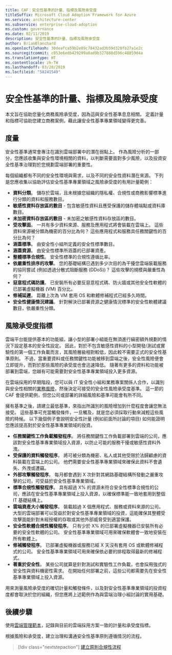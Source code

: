 ```yaml
---
title: CAF：安全性基準的計量、指標及風險承受度
titleSuffix: Microsoft Cloud Adoption Framework for Azure
ms.service: architecture-center
ms.subservice: enterprise-cloud-adoption
ms.custom: governance
ms.date: 02/11/2019
description: 安全性基準的計量、指標及風險承受度
author: BrianBlanchard
ms.openlocfilehash: 30deafca59b2e09c78432ad3b59d328fb27a1e2c
ms.sourcegitcommit: c053e6edb429299a0ad9b327888d596c48859d4a
ms.translationtype: HT
ms.contentlocale: zh-TW
ms.lasthandoff: 03/20/2019
ms.locfileid: "58241549"
---
```

# <a name="security-baseline-metrics-indicators-and-risk-tolerance"></a>安全性基準的計量、指標及風險承受度

本文旨在協助您量化商務風險承受度，因為這與安全性基準息息相關。 定義計量和指標可協助您建立商務案例，藉此讓安全性基準專業領域變得更完善。

## <a name="metrics"></a>度量

安全性基準通常會專注在識別雲端部署中的潛在弱點上。 作為風險分析的一部分，您應該收集與安全性環境相關的資料，以判斷需要面對多少風險，以及投資安全性基準治理對於您規劃雲端部署的重要性。

每個組織都有不同的安全性環境與需求，以及不同的安全性資料潛在來源。 下列是您應收集以協助評估安全性基準專業領域之風險承受度的有用計量範例：

- **資料分類**。 儲存於雲端，且未根據您組織的隱私權、合規性或商務影響標準進行分類的資料和服務數目。
- **敏感性資料存放區的數目** - 包含敏感性資料且應受保護的儲存體端點或資料庫數目。
- **未加密資料存放區的數目** - 未加密之敏感性資料存放區的數目。
- **受攻擊面**。 一共有多少資料來源、服務及應用程式將會裝載在雲端上。 這些資料來源被分類為機密的百分比為何？ 這些應用程式和服務具任務關鍵性的百分比為何？
- **涵蓋標準**。 由安全性小組所定義的安全性標準數目。
- **涵蓋資源**。 由安全性標準所涵蓋的已部署資產。
- **整體標準合規性**。 安全性標準的合規性遵循比率。
- **依嚴重性排序的攻擊**。 您的基礎結構已遇到多少次目的為干擾您雲端裝載服務的協同嘗試 (例如透過分散式阻斷服務 (DDoS))？ 這些攻擊的規模與嚴重性為何？
- **惡意程式碼防護**。 已安裝所有必要反惡意程式碼、防火牆或其他安全性軟體的已部署虛擬機器 (VM) 百分比。
- **修補延遲**。 距離上次為 VM 套用 OS 和軟體修補程式已經多久時間。
- **安全性健康情況建議**。 針對解決已部署資源之健康情況標準的安全性軟體建議數目，依嚴重性分類。

## <a name="risk-tolerance-indicators"></a>風險承受度指標

雲端平台能提供基本的功能組，讓小型的部署小組能在無須進行縝密額外規劃的情況下設定基本的安全性設定。 因此，對於不包含敏感性資料的小型開發/測試或實驗性的第一個工作負載而言，其風險層級相對較低，因此較不需要正式的安全性基準原則。 不過，當重要資料或任務關鍵性功能被移到雲端之後，安全性風險便會立即提升，而對於那些風險的承受度也會迅速降低。 隨著有更多的資料和功能被部署到雲端，您越有可能需要對安全性基準專業領域投入更多資源。

在雲端採用的早期階段，您可以與 IT 安全性小組和業務專案關係人合作，以識別與安全性相關的[業務風險](business-risks.md)，然後決定可接受的安全性風險承受度基準。 這一節的 CAF 會提供範例，但您公司或部署的詳細風險和基準可能會有所不同。

擁有基準之後，請建立最低基準，來指出所識別的風險增加到什麼程度會讓您無法接受。 這些基準可充當觸發條件，一旦觸及，就是您必須採取行動來減輕這些風險的時候。 以下幾個例子會說明安全性計量 (例如前面所討論的項目) 如何能證明您應該提高對於安全性基準專業領域的投資。

- **任務關鍵性工作負載觸發程序**。 將任務關鍵性工作負載部署到雲端的公司，應該對安全性基準專業領域投入資源，以防止可能的服務干擾或敏感性資料外洩。
- **受保護的資料觸發程序**。 將可被分類為機密、私人或其他受限於法歸顧慮的資料裝載在雲端上的公司。 他們需要安全性基準專業領域來確保此資料不會遺失、外洩或遭竊。
- **外部攻擊觸發程序**。 每月都會遇到 X 次針對其網路基礎結構所發動之嚴重攻擊的公司，可受益於安全性基準專業領域。  
- **標準合規性觸發程序**。 具有超過 X% 的資源未符合安全性標準合規性的公司，應該在安全性基準專業領域上投入資源，以確保標準能一致地套用到整個 IT 基礎結構上。
- **雲端資產大小觸發程序**。 裝載超過 X 個應用程式、服務或資料來源的公司。 大型的雲端部署可以受益於對安全性基準專業領域的投資，這能確保其整體受攻擊面能針對未經授權的存取或其他外部威脅受到適當保護。
- **安全性軟體合規性觸發程序**。 只有少於 X% 的已部署虛擬機器已安裝所有必要的安全性軟體的公司。 安全性基準專業領域可用來確保軟體會一致地安裝在所有軟體上。
- **修補觸發程序**。 已部署虛擬機器或服務已經 X 天沒有套用 OS 或軟體修補程式的公司。 安全性基準專業領域可用來確保依必要的排程取得最新的修補程式。
- **著重於安全性**。 某些公司就算是針對測試和實驗性工作負載，也會採用強式的安全性與資料機密性需求。 在開始任何部署之前，這些公司都需要先在安全性基準專業領域上投入資源。

用來測量風險承受度的確切計量和觸發條件，以及對安全性基準專業領域的投資程度都會取決於您的組織，但您應將上述範例作為與雲端治理小組討論的實用基礎。  

## <a name="next-steps"></a>後續步驟

使用[雲端管理範本](./template.md)，記錄與目前的雲端採用方案一致的計量和承受度指標。

根據風險和承受度，建立治理和溝通安全性基準原則遵循情況的流程。

> [!div class="nextstepaction"]
> [建立原則合規性流程](compliance-processes.md)
